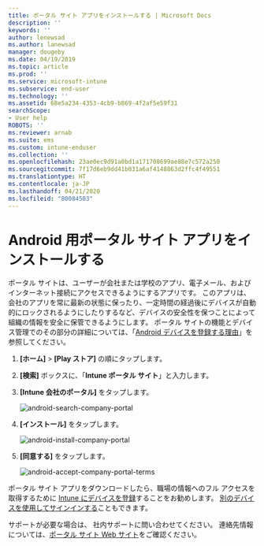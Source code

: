 ```yaml
---
title: ポータル サイト アプリをインストールする | Microsoft Docs
description: ''
keywords: ''
author: lenewsad
ms.author: lanewsad
manager: dougeby
ms.date: 04/19/2019
ms.topic: article
ms.prod: ''
ms.service: microsoft-intune
ms.subservice: end-user
ms.technology: ''
ms.assetid: 68e5a234-4353-4cb9-b869-4f2af5e59f31
searchScope:
- User help
ROBOTS: ''
ms.reviewer: arnab
ms.suite: ems
ms.custom: intune-enduser
ms.collection: ''
ms.openlocfilehash: 23ae0ec9d91a0bd1a171708699ae88e7c572a250
ms.sourcegitcommit: 7f17d6eb9dd41b031a6af4148863d2ffc4f49551
ms.translationtype: HT
ms.contentlocale: ja-JP
ms.lasthandoff: 04/21/2020
ms.locfileid: "80084503"
---
```

# <a name="install-the-company-portal-app-for-android"></a>Android 用ポータル サイト アプリをインストールする

ポータル サイトは、ユーザーが会社または学校のアプリ、電子メール、およびインターネット接続にアクセスできるようにするアプリです。 このアプリは、会社のアプリを常に最新の状態に保ったり、一定時間の経過後にデバイスが自動的にロックされるようにしたりするなど、デバイスの安全性を保つことによって組織の情報を安全に保管できるようにします。 ポータル サイトの機能とデバイス管理でのその部分の詳細については、「[Android デバイスを登録する理由](why-enroll-android-device.md)」を参照してください。  

1. **[ホーム]**  >  **[Play ストア]** の順にタップします。

2. **[検索]** ボックスに、「**Intune ポータル サイト**」と入力します。  

3. **[Intune 会社のポータル]** をタップします。

    ![android-search-company-portal](./media/and-cpinstall-1-search-cp.png)

4. **[インストール]** をタップします。

    ![android-install-company-portal](./media/and-cpinstall-2-install.png)

5. **[同意する]** をタップします。

    ![android-accept-company-portal-terms](./media/and-cpinstall-3-cp-accept.png)

ポータル サイト アプリをダウンロードしたら、職場の情報へのフル アクセスを取得するために [Intune にデバイスを登録](enroll-device-android-company-portal.md)することをお勧めします。 [別のデバイスを使用してサインインする](https://docs.microsoft.com/mem/intune/user-help/sign-in-to-the-company-portal#sign-in-from-another-device)こともできます。  

サポートが必要な場合は、 社内サポートに問い合わせてください。 連絡先情報については、[ポータル サイト Web サイト](https://go.microsoft.com/fwlink/?linkid=2010980)をご確認ください。
